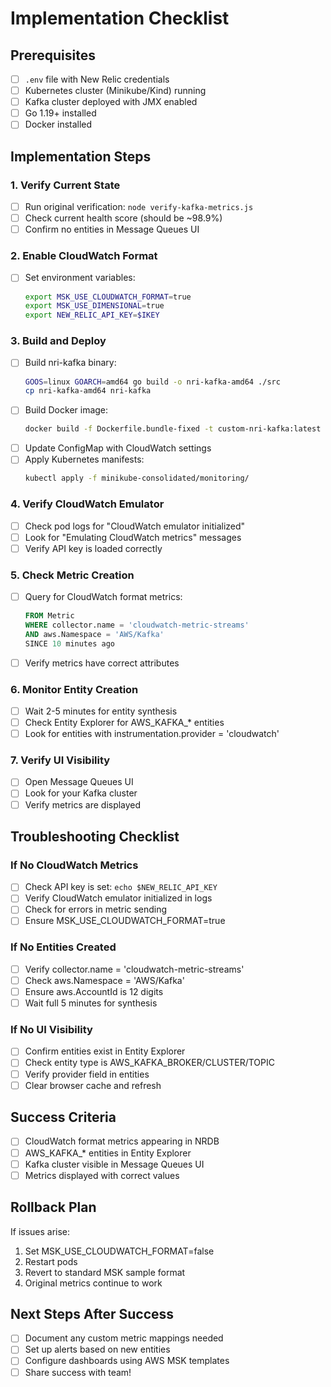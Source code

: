 # Implementation Checklist

## Prerequisites
- [ ] `.env` file with New Relic credentials
- [ ] Kubernetes cluster (Minikube/Kind) running
- [ ] Kafka cluster deployed with JMX enabled
- [ ] Go 1.19+ installed
- [ ] Docker installed

## Implementation Steps

### 1. Verify Current State
- [ ] Run original verification: `node verify-kafka-metrics.js`
- [ ] Check current health score (should be ~98.9%)
- [ ] Confirm no entities in Message Queues UI

### 2. Enable CloudWatch Format
- [ ] Set environment variables:
  ```bash
  export MSK_USE_CLOUDWATCH_FORMAT=true
  export MSK_USE_DIMENSIONAL=true
  export NEW_RELIC_API_KEY=$IKEY
  ```

### 3. Build and Deploy
- [ ] Build nri-kafka binary:
  ```bash
  GOOS=linux GOARCH=amd64 go build -o nri-kafka-amd64 ./src
  cp nri-kafka-amd64 nri-kafka
  ```
- [ ] Build Docker image:
  ```bash
  docker build -f Dockerfile.bundle-fixed -t custom-nri-kafka:latest .
  ```
- [ ] Update ConfigMap with CloudWatch settings
- [ ] Apply Kubernetes manifests:
  ```bash
  kubectl apply -f minikube-consolidated/monitoring/
  ```

### 4. Verify CloudWatch Emulator
- [ ] Check pod logs for "CloudWatch emulator initialized"
- [ ] Look for "Emulating CloudWatch metrics" messages
- [ ] Verify API key is loaded correctly

### 5. Check Metric Creation
- [ ] Query for CloudWatch format metrics:
  ```sql
  FROM Metric 
  WHERE collector.name = 'cloudwatch-metric-streams' 
  AND aws.Namespace = 'AWS/Kafka'
  SINCE 10 minutes ago
  ```
- [ ] Verify metrics have correct attributes

### 6. Monitor Entity Creation
- [ ] Wait 2-5 minutes for entity synthesis
- [ ] Check Entity Explorer for AWS_KAFKA_* entities
- [ ] Look for entities with instrumentation.provider = 'cloudwatch'

### 7. Verify UI Visibility
- [ ] Open Message Queues UI
- [ ] Look for your Kafka cluster
- [ ] Verify metrics are displayed

## Troubleshooting Checklist

### If No CloudWatch Metrics
- [ ] Check API key is set: `echo $NEW_RELIC_API_KEY`
- [ ] Verify CloudWatch emulator initialized in logs
- [ ] Check for errors in metric sending
- [ ] Ensure MSK_USE_CLOUDWATCH_FORMAT=true

### If No Entities Created
- [ ] Verify collector.name = 'cloudwatch-metric-streams'
- [ ] Check aws.Namespace = 'AWS/Kafka'
- [ ] Ensure aws.AccountId is 12 digits
- [ ] Wait full 5 minutes for synthesis

### If No UI Visibility
- [ ] Confirm entities exist in Entity Explorer
- [ ] Check entity type is AWS_KAFKA_BROKER/CLUSTER/TOPIC
- [ ] Verify provider field in entities
- [ ] Clear browser cache and refresh

## Success Criteria
- [ ] CloudWatch format metrics appearing in NRDB
- [ ] AWS_KAFKA_* entities in Entity Explorer
- [ ] Kafka cluster visible in Message Queues UI
- [ ] Metrics displayed with correct values

## Rollback Plan
If issues arise:
1. Set MSK_USE_CLOUDWATCH_FORMAT=false
2. Restart pods
3. Revert to standard MSK sample format
4. Original metrics continue to work

## Next Steps After Success
- [ ] Document any custom metric mappings needed
- [ ] Set up alerts based on new entities
- [ ] Configure dashboards using AWS MSK templates
- [ ] Share success with team!